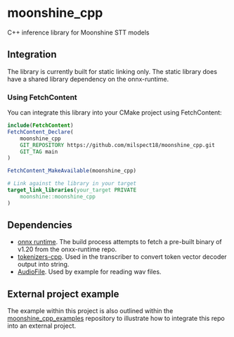 # moonshine_cpp
C++ inference library for Moonshine STT models

## Integration

The library is currently built for static linking only.  The static library does have a shared library dependency on the onnx-runtime.

### Using FetchContent

You can integrate this library into your CMake project using FetchContent:

```cmake
include(FetchContent)
FetchContent_Declare(
    moonshine_cpp
    GIT_REPOSITORY https://github.com/milspect18/moonshine_cpp.git
    GIT_TAG main
)

FetchContent_MakeAvailable(moonshine_cpp)

# Link against the library in your target
target_link_libraries(your_target PRIVATE
    moonshine::moonshine_cpp
)
```

## Dependencies

- [onnx runtime](https://github.com/microsoft/onnxruntime).  The build process attempts to fetch a pre-built binary of v1.20 from the onxx-runtime repo.
- [tokenizers-cpp](https://github.com/mlc-ai/tokenizers-cpp).  Used in the transcriber to convert token vector decoder output into string.
- [AudioFile](https://github.com/adamstark/AudioFile).  Used by example for reading wav files.

## External project example

The example within this project is also outlined within the [moonshine_cpp_examples](https://github.com/milspect18/moonshine_cpp_examples) repository to illustrate how to integrate this repo into an external project.
